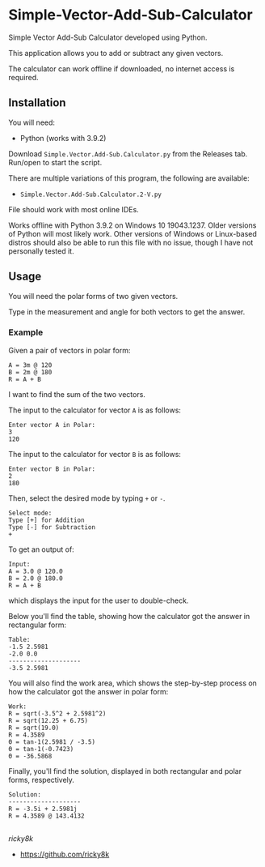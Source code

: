 # Simple-Vector-Add-Sub-Calculator
Simple Vector Add-Sub Calculator developed using Python.

This application allows you to add or subtract any given vectors.

The calculator can work offline if downloaded, no internet access is required.

## Installation
You will need:
- Python (works with 3.9.2)

Download `Simple.Vector.Add-Sub.Calculator.py` from the Releases tab. Run/open to start the script.

There are multiple variations of this program, the following are available:
- `Simple.Vector.Add-Sub.Calculator.2-V.py`

File should work with most online IDEs.

Works offline with Python 3.9.2 on Windows 10 19043.1237. Older versions of Python will most likely work. Other versions of Windows or Linux-based distros should also be able to run this file with no issue, though I have not personally tested it.

## Usage
You will need the polar forms of two given vectors.

Type in the measurement and angle for both vectors to get the answer.

### Example
Given a pair of vectors in polar form:
```
A = 3m @ 120
B = 2m @ 180
R = A + B
```
I want to find the sum of the two vectors.

The input to the calculator for vector `A` is as follows:
```
Enter vector A in Polar:
3
120
```
The input to the calculator for vector `B` is as follows:
```
Enter vector B in Polar:
2
180
```
Then, select the desired mode by typing `+` or `-`.
```
Select mode:
Type [+] for Addition
Type [-] for Subtraction
+
```
To get an output of:
```
Input:
A = 3.0 @ 120.0
B = 2.0 @ 180.0
R = A + B
```
which displays the input for the user to double-check.

Below you'll find the table, showing how the calculator got the answer in rectangular form:
```
Table:
-1.5 2.5981
-2.0 0.0
--------------------
-3.5 2.5981
```
You will also find the work area, which shows the step-by-step process on how the calculator got the answer in polar form:
```
Work:
R = sqrt(-3.5^2 + 2.5981^2)
R = sqrt(12.25 + 6.75)
R = sqrt(19.0)
R = 4.3589
Θ = tan-1(2.5981 / -3.5)
Θ = tan-1(-0.7423)
Θ = -36.5868
```
Finally, you'll find the solution, displayed in both rectangular and polar forms, respectively.
```
Solution:
--------------------
R = -3.5i + 2.5981j
R = 4.3589 @ 143.4132
```

## 
*ricky8k*
- https://github.com/ricky8k
